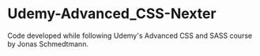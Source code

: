 # Udemy-Advanced_CSS-Nexter
Code developed while following Udemy's Advanced CSS and SASS course by Jonas Schmedtmann.

